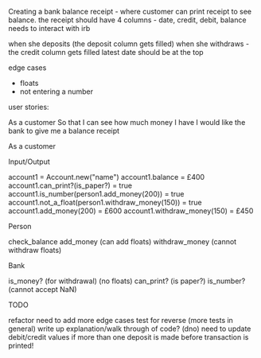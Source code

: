 Creating a bank balance receipt - where customer can print receipt to see balance.
the receipt should have 4 columns - date, credit, debit, balance
needs to interact with irb

when she deposits (the deposit column gets filled)
when she withdraws - the credit column gets filled
latest date should be at the top

edge cases

- floats
- not entering a number

user stories:

As a customer
So that I can see how much money I have
I would like the bank to give me a balance receipt

As a customer

Input/Output

account1 = Account.new("name")
account1.balance = £400
account1.can_print?(is_paper?) = true
account1.is_number(person1.add_money(200)) = true
account1.not_a_float(person1.withdraw_money(150)) = true
account1.add_money(200) = £600
account1.withdraw_money(150) = £450

Person

check_balance
add_money (can add floats)
withdraw_money (cannot withdraw floats)

Bank

is_money? (for withdrawal) (no floats)
can_print? (is paper?)
is_number? (cannot accept NaN)

TODO

refactor
need to add more edge cases
test for reverse (more tests in general)
write up explanation/walk through of code? (dno)
need to update debit/credit values if more than one deposit is made before transaction is printed!
